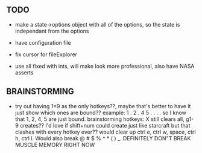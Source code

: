 ## TODO

- make a state->options object with all of the options, so the state is independant from the options
- have configuration file

- fix cursor for fileExplorer

- use all fixed with ints, will make look more professional, also have NASA asserts

## BRAINSTORMING

- try out having 1=9 as the only hotkeys??, maybe that's better to have it just show which ones are bound?? example: 1 . 2 . 4 5 . . . . so I know that 1, 2, 4, 5 are just bound. brainstorming hotkeys: X still clears all, g1-9 creates?? I'd love if shift+num could create just like starcraft but that clashes with every hotkey ever?? would clear up ctrl e, ctrl w, space, ctrl h, ctrl l. Would also break @ # $ % ^ * ( ) _. DEFINITELY DON"T BREAK MUSCLE MEMORY RIGHT NOW
